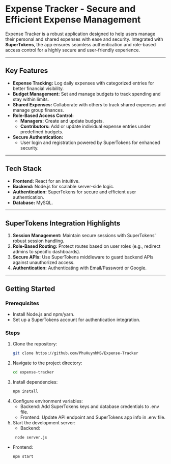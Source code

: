 # Expense Tracker - Secure and Efficient Expense Management  

Expense Tracker is a robust application designed to help users manage their personal and shared expenses with ease and security. Integrated with **SuperTokens**, the app ensures seamless authentication and role-based access control for a highly secure and user-friendly experience.  

---

## Key Features  
- **Expense Tracking:** Log daily expenses with categorized entries for better financial visibility.  
- **Budget Management:** Set and manage budgets to track spending and stay within limits.  
- **Shared Expenses:** Collaborate with others to track shared expenses and manage group finances.  
- **Role-Based Access Control:**  
  - **Managers:** Create and update budgets.  
  - **Contributors:** Add or update individual expense entries under predefined budgets.  
- **Secure Authentication:**  
  - User login and registration powered by SuperTokens for enhanced security.  

---

## Tech Stack  
- **Frontend:** React for an intuitive.  
- **Backend:** Node.js for scalable server-side logic.  
- **Authentication:** SuperTokens for secure and efficient user authentication.  
- **Database:** MySQL.  

---

## SuperTokens Integration Highlights  
1. **Session Management:** Maintain secure sessions with SuperTokens' robust session handling.  
2. **Role-Based Routing:** Protect routes based on user roles (e.g., redirect admins to specific dashboards).  
3. **Secure APIs:** Use SuperTokens middleware to guard backend APIs against unauthorized access.
4. **Authentication:** Authenticating with Email/Password or Google.

---

## Getting Started  

### Prerequisites  
- Install Node.js and npm/yarn.  
- Set up a SuperTokens account for authentication integration.  

### Steps  

1. Clone the repository:  
   ```bash
   git clone https://github.com/PhuHuynhMS/Expense-Tracker
2. Navigate to the project directory:
   ```bash
   cd expense-tracker
3. Install dependencies:
   ```bash
   npm install
4. Configure environment variables:
   - Backend: Add SuperTokens keys and database credentials to .env file.
   - Frontend: Update API endpoint and SuperTokens app info in .env file.
5. Start the development server:
   - Backend:
   ```bash
    node server.js
  - Frontend:
    ```bash
    npm start
